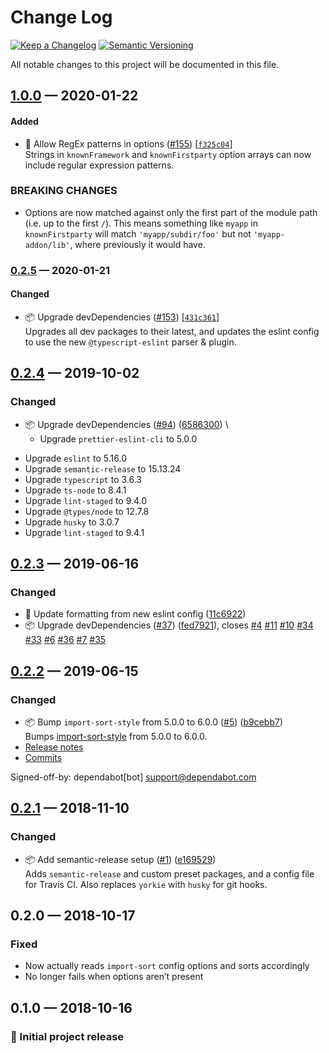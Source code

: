 # Change Log

[![Keep a Changelog](https://img.shields.io/badge/keep%20a-changelog-ef5e39.svg?style=flat-square)](https://keepachangelog.com)
[![Semantic Versioning](https://img.shields.io/badge/semantic-versioning-333333.svg?style=flat-square)](https://semver.org)

All notable changes to this project will be documented in this file.

<a name="1.0.0"></a>

## [1.0.0](https://github.com/stormwarning/import-sort-style-python/compare/v0.2.5...v1.0.0) — 2020-01-22

#### Added

- 🎁 Allow RegEx patterns in options ([#155](https://github.com/stormwarning/import-sort-style-python/issues/155)) [[`f325c04`](https://github.com/stormwarning/import-sort-style-python/commit/f325c04)] \
  Strings in `knownFramework` and `knownFirstparty` option
  arrays can now include regular expression patterns.


### BREAKING CHANGES

- Options are now matched against only the first part of
the module path (i.e. up to the first `/`). This means 
something like `myapp` in `knownFirstparty` will match
`'myapp/subdir/foo'` but not `'myapp-addon/lib'`, where
previously it would have.

<a name="0.2.5"></a>

### [0.2.5](https://github.com/stormwarning/import-sort-style-python/compare/v0.2.4...v0.2.5) — 2020-01-21

#### Changed

- 📦 Upgrade devDependencies ([#153](https://github.com/stormwarning/import-sort-style-python/issues/153)) [[`431c361`](https://github.com/stormwarning/import-sort-style-python/commit/431c361)] \
  Upgrades all dev packages to their latest, and
  updates the eslint config to use the new
  `@typescript-eslint` parser & plugin.

<a name="0.2.4"></a>

## [0.2.4](https://github.com/stormwarning/import-sort-style-python/compare/v0.2.3...v0.2.4) — 2019-10-02

### Changed

- 📦 Upgrade devDependencies ([#94](https://github.com/stormwarning/import-sort-style-python/issues/94)) ([6586300](https://github.com/stormwarning/import-sort-style-python/commit/6586300)) \
  * Upgrade `prettier-eslint-cli` to 5.0.0
* Upgrade `eslint` to 5.16.0
* Upgrade `semantic-release` to 15.13.24
* Upgrade `typescript` to 3.6.3
* Upgrade `ts-node` to 8.4.1
* Upgrade `lint-staged` to 9.4.0
* Upgrade `@types/node` to 12.7.8
* Upgrade `husky` to 3.0.7
* Upgrade `lint-staged` to 9.4.1

<a name="0.2.3"></a>

## [0.2.3](https://github.com/stormwarning/import-sort-style-python/compare/v0.2.2...v0.2.3) — 2019-06-16

### Changed

- 👕 Update formatting from new eslint config ([11c6922](https://github.com/stormwarning/import-sort-style-python/commit/11c6922))
- 📦 Upgrade devDependencies ([#37](https://github.com/stormwarning/import-sort-style-python/issues/37)) ([fed7921](https://github.com/stormwarning/import-sort-style-python/commit/fed7921)), closes [#4](https://github.com/stormwarning/import-sort-style-python/issues/4) [#11](https://github.com/stormwarning/import-sort-style-python/issues/11) [#10](https://github.com/stormwarning/import-sort-style-python/issues/10) [#34](https://github.com/stormwarning/import-sort-style-python/issues/34) [#33](https://github.com/stormwarning/import-sort-style-python/issues/33) [#6](https://github.com/stormwarning/import-sort-style-python/issues/6) [#36](https://github.com/stormwarning/import-sort-style-python/issues/36) [#7](https://github.com/stormwarning/import-sort-style-python/issues/7) [#35](https://github.com/stormwarning/import-sort-style-python/issues/35)

<a name="0.2.2"></a>

## [0.2.2](https://github.com/stormwarning/import-sort-style-python/compare/v0.2.1...v0.2.2) — 2019-06-15

### Changed

- 📦 Bump `import-sort-style` from 5.0.0 to 6.0.0 ([#5](https://github.com/stormwarning/import-sort-style-python/issues/5)) ([b9cebb7](https://github.com/stormwarning/import-sort-style-python/commit/b9cebb7)) \
  Bumps [import-sort-style](https://github.com/renke/import-sort) from 5.0.0 to 6.0.0.
- [Release notes](https://github.com/renke/import-sort/releases)
- [Commits](https://github.com/renke/import-sort/compare/v5.0.0...v6.0.0)

Signed-off-by: dependabot[bot] <support@dependabot.com>

<a name="0.2.1"></a>

## [0.2.1](https://github.com/stormwarning/import-sort-style-python/compare/v0.2.0...v0.2.1) — 2018-11-10

### Changed

- 📦 Add semantic-release setup ([#1](https://github.com/stormwarning/import-sort-style-python/issues/1)) ([e169529](https://github.com/stormwarning/import-sort-style-python/commit/e169529)) \
  Adds `semantic-release` and custom preset packages, and a config file
for Travis CI. Also replaces `yorkie` with `husky` for git hooks.

## 0.2.0 — 2018-10-17

### Fixed

- Now actually reads `import-sort` config options and sorts accordingly
- No longer fails when options aren’t present

## 0.1.0 — 2018-10-16

### 🎉 Initial project release
